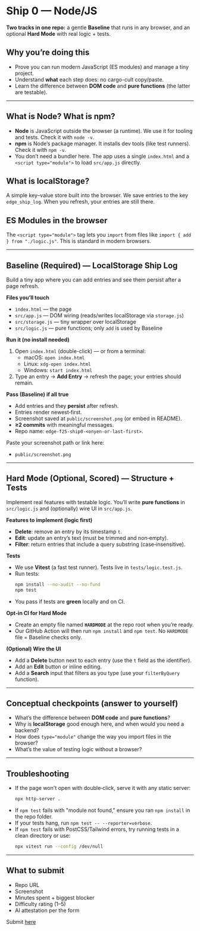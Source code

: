 # Ship 0 — Node/JS

**Two tracks in one repo:** a gentle **Baseline** that runs in any browser, and an optional **Hard Mode** with real logic + tests.

## Why you’re doing this
- Prove you can run modern JavaScript (ES modules) and manage a tiny project.
- Understand **what** each step does: no cargo-cult copy/paste.
- Learn the difference between **DOM code** and **pure functions** (the latter are testable).

---

## What is Node? What is npm?
- **Node** is JavaScript outside the browser (a runtime). We use it for tooling and tests. Check it with `node -v`.
- **npm** is Node’s package manager. It installs dev tools (like test runners). Check it with `npm -v`.
- You don’t need a bundler here. The app uses a single `index.html` and a `<script type="module">` to load `src/app.js` directly.

## What is localStorage?
A simple key–value store built into the browser. We save entries to the key `edge_ship_log`. When you refresh, your entries are still there.

## ES Modules in the browser
The `<script type="module">` tag lets you `import` from files like `import { add } from "./logic.js"`. This is standard in modern browsers.

---

## Baseline (Required) — LocalStorage Ship Log
Build a tiny app where you can add entries and see them persist after a page refresh.

**Files you’ll touch**
- `index.html` — the page
- `src/app.js` — DOM wiring (reads/writes localStorage via `storage.js`)
- `src/storage.js` — tiny wrapper over localStorage
- `src/logic.js` — pure functions; only `add` is used by Baseline

**Run it (no install needed)**
1) Open `index.html` (double-click) — or from a terminal:
   - macOS: `open index.html`
   - Linux: `xdg-open index.html`
   - Windows: `start index.html`
2) Type an entry → **Add Entry** → refresh the page; your entries should remain.

**Pass (Baseline) if all true**
- Add entries and they **persist** after refresh.
- Entries render newest‑first.
- Screenshot saved at `public/screenshot.png` (or embed in README).
- **≥2 commits** with meaningful messages.
- Repo name: `edge-f25-ship0-<onyen-or-last-first>`.

Paste your screenshot path or link here:
- `public/screenshot.png`

---

## Hard Mode (Optional, Scored) — Structure + Tests
Implement real features with testable logic. You’ll write **pure functions** in `src/logic.js` and (optionally) wire UI in `src/app.js`.

**Features to implement (logic first)**
- **Delete**: remove an entry by its timestamp `t`.
- **Edit**: update an entry’s text (must be trimmed and non‑empty).
- **Filter**: return entries that include a query substring (case‑insensitive).

**Tests**
- We use **Vitest** (a fast test runner). Tests live in `tests/logic.test.js`.
- Run tests:
  ```bash
  npm install --no-audit --no-fund
  npm test
  ```
- You pass if tests are **green** locally and on CI.

**Opt‑in CI for Hard Mode**
- Create an empty file named **`HARDMODE`** at the repo root when you’re ready.
- Our GitHub Action will then run `npm install` and `npm test`. No `HARDMODE` file = Baseline checks only.

**(Optional) Wire the UI**
- Add a **Delete** button next to each entry (use the `t` field as the identifier).
- Add an **Edit** button or inline editing.
- Add a **Search** input that filters as you type (use your `filterByQuery` function).

---

## Conceptual checkpoints (answer to yourself)
- What’s the difference between **DOM code** and **pure functions**?
- Why is **localStorage** good enough here, and when would you need a backend?
- How does `type="module"` change the way you import files in the browser?
- What’s the value of testing logic without a browser?

---

## Troubleshooting
- If the page won't open with double‑click, serve it with any static server:
  ```bash
  npx http-server .
  ```
- If `npm test` fails with "module not found," ensure you ran `npm install` in the repo folder.
- If your tests hang, run `npm test -- --reporter=verbose`.
- If `npm test` fails with PostCSS/Tailwind errors, try running tests in a clean directory or use:
  ```bash
  npx vitest run --config /dev/null
  ```

---

## What to submit
- Repo URL
- Screenshot
- Minutes spent + biggest blocker
- Difficulty rating (1–5)
- AI attestation per the form

Submit [here](https://forms.gle/5eHpZjkAZJcH4ipf7)
